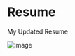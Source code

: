 # Resume

My Updated Resume

![image](https://github.com/user-attachments/assets/b494d129-3e87-460b-85f5-16f81430a131)

